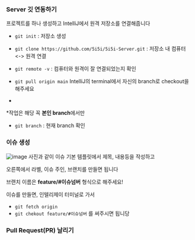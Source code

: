 ### Server 깃 연동하기

프로젝트를 하나 생성하고 IntelliJ에서 원격 저장소를 연결해줍니다

* ```git init``` : 저장소 생성

* ```git clone https://github.com/5i5i/5i5i-Server.git``` : 저장소 내 컴퓨터 <-> 원격 연결

* ```git remote -v``` : 컴퓨터와 원격이 잘 연결되었는지 확인

* ```git pull origin main```
IntelliJ의 terminal에서 자신의 branch로 checkout을 해주세요

* ```git checkout origin feature/#이슈넘버
*작업은 해당 꼭 **본인 branch**에서만 

* ```git branch``` : 현재 branch 확인

### 이슈 생성
![image](https://github.com/user-attachments/assets/8ab5ab55-7165-44fb-8d46-83e2db54beb2)
사진과 같이 이슈 기본 템플릿에서 제목, 내용등을 작성하고

오른쪽에서 라벨, 이슈 주인, 브랜치를 만들면 됩니다


브랜치 이름은 **feature/#이슈넘버** 형식으로 해주세요!


이슈를 만들면, 인텔리제이 터미널로 가서
* ```git fetch origin```
* ```git chekout feature/#이슈넘버```
를 써주시면 됩니당

### Pull Request(PR) 날리기
